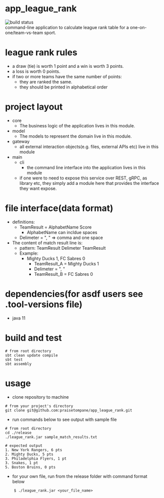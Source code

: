 # app_league_rank
![build status](https://github.com/praisetompane/app_league_rank/actions/workflows/app_league_rank.yaml/badge.svg) <br>
command-line application to calculate league rank table for a one-on-one/team-vs-team sport.
# league rank rules
* a draw (tie) is worth 1 point and a win is worth 3 points. 
* a loss is worth 0 points.
* if two or more teams have the same number of points:
    * they are ranked the same.
    * they should be printed in alphabetical order

# project layout
* core
    * The business logic of the application lives in this module.
* model
    * The models to represent the domain live in this module. 
* gateway
    * all external interaction objects(e.g. files, external APIs etc) live in this module
* main 
    * cli
        * the command line interface into the application lives in this module
    * if one were to need to expose this service over REST, gRPC, as library etc, they simply add a module here that provides the interface they want expose.

# file interface(data format)
* definitions:
    * TeamResult = AlphabetName Score
        * AlphabetName can incldue spaces
    * Delimeter = ", " => comma and one space
* The content of match result line is:
    * pattern: TeamResult Delimeter TeamResult
    * Example:
        * Mighty Ducks 1, FC Sabres 0
            * TeamResult_A = Mighty Ducks 1
            * Delimeter = ", "
            * TeamResult_B = FC Sabres 0

# dependencies(for asdf users see .tool-versions file)
* java 11

# build and test
```shell
# from root directory
sbt clean update compile
sbt test
sbt assembly
```

# usage
* clone repository to machine
```shell
# from your project's directory
git clone git@github.com:praisetompane/app_league_rank.git
```

* run commands below to see output with sample file
```shell
# from root directory
cd ./release
./league_rank.jar sample_match_results.txt

# expected output
1. New York Rangers, 6 pts
2. Mighty Ducks, 5 pts
3. Philadelphia Flyers, 1 pt
3. Snakes, 1 pt
5. Boston Bruins, 0 pts
```
* for your own file, run from the release folder with command format below
```
    $ ./league_rank.jar <your_file_name>
```
